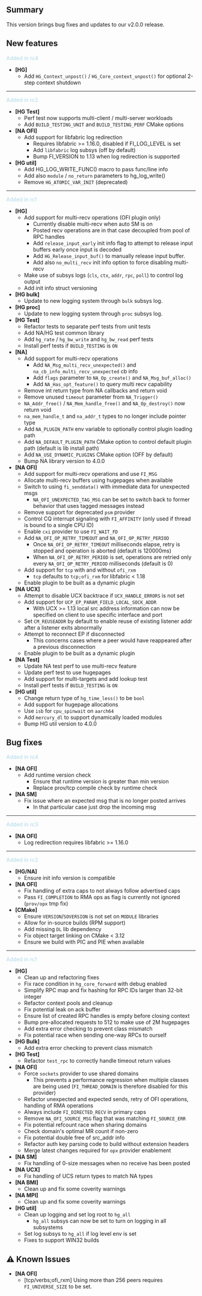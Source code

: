 ## Summary

This version brings bug fixes and updates to our v2.0.0 release.

## New features

<span style="color:lightblue">Added in rc4

- __[HG]__
    - Add `HG_Context_unpost()` / `HG_Core_context_unpost()` for optional
    2-step context shutdown
---
<span style="color:lightblue">Added in rc2</span>

- __[HG Test]__
    - Perf test now supports multi-client / multi-server workloads
    - Add `BUILD_TESTING_UNIT` and `BUILD_TESTING_PERF` CMake options
- __[NA OFI]__
    - Add support for libfabric log redirection
        - Requires libfabric >= 1.16.0, disabled if FI_LOG_LEVEL is set
        - Add `libfabric` log subsys (off by default)
        - Bump FI_VERSION to 1.13 when log redirection is supported
- __[HG util]__
    - Add HG_LOG_WRITE_FUNC() macro to pass func/line info
    - Add also `module` / `no_return` parameters to hg_log_write()
    - Remove `HG_ATOMIC_VAR_INIT` (deprecated)
---
<span style="color:lightblue">Added in rc1

- __[HG]__
    - Add support for multi-recv operations (OFI plugin only)
        - Currently disable multi-recv when auto SM is on
        - Posted recv operations are in that case decoupled from pool of RPC
        handles
        - Add `release_input_early` init info flag to attempt to release input
        buffers early once input is decoded
        - Add `HG_Release_input_buf()` to manually release input buffer.
        - Add also `no_multi_recv` init info option to force disabling
        multi-recv
    - Make use of subsys logs (`cls`, `ctx`, `addr`, `rpc`, `poll`) to control
    log output
    - Add init info struct versioning
- __[HG bulk]__
    - Update to new logging system through `bulk` subsys log.
- __[HG proc]__
    - Update to new logging system through `proc` subsys log.
- __[HG Test]__
    - Refactor tests to separate perf tests from unit tests
    - Add NA/HG test common library
    - Add `hg_rate` / `hg_bw_write` and `hg_bw_read` perf tests
    - Install perf tests if `BUILD_TESTING` is `ON`
- __[NA]__
    - Add support for multi-recv operations
        - Add `NA_Msg_multi_recv_unexpected()` and
        `na_cb_info_multi_recv_unexpected` cb info
        - Add `flags` parameter to `NA_Op_create()` and `NA_Msg_buf_alloc()`
        - Add `NA_Has_opt_feature()` to query multi recv capability
    - Remove int return type from NA callbacks and return void
    - Remove unused `timeout` parameter from `NA_Trigger()`
    - `NA_Addr_free()` / `NA_Mem_handle_free()` and `NA_Op_destroy()` now
    return void
    - `na_mem_handle_t` and `na_addr_t` types to no longer include pointer type
    - Add `NA_PLUGIN_PATH` env variable to optionally control plugin loading
    path
    - Add `NA_DEFAULT_PLUGIN_PATH` CMake option to control default plugin path
    (default is lib install path)
    - Add `NA_USE_DYNAMIC_PLUGINS` CMake option (OFF by default)
    - Bump NA library version to 4.0.0
- __[NA OFI]__
    - Add support for multi-recv operations and use `FI_MSG`
    - Allocate multi-recv buffers using hugepages when available
    - Switch to using `fi_senddata()` with immediate data for unexpected msgs
        - `NA_OFI_UNEXPECTED_TAG_MSG` can be set to switch back to former
        behavior that uses tagged messages instead
    - Remove support for deprecated `psm` provider
    - Control CQ interrupt signaling with `FI_AFFINITY` (only used if thread is
    bound to a single CPU ID)
    - Enable `cxi` provider to use `FI_WAIT_FD`
    - Add `NA_OFI_OP_RETRY_TIMEOUT` and `NA_OFI_OP_RETRY_PERIOD`
        - Once `NA_OFI_OP_RETRY_TIMEOUT` milliseconds elapse, retry is stopped
        and operation is aborted (default is 120000ms)
        - When `NA_OFI_OP_RETRY_PERIOD` is set, operations are retried only
        every `NA_OFI_OP_RETRY_PERIOD` milliseconds (default is 0)
    - Add support for `tcp` with and without `ofi_rxm`
        - `tcp` defaults to `tcp;ofi_rxm` for libfabric < 1.18
    - Enable plugin to be built as a dynamic plugin
- __[NA UCX]__
    - Attempt to disable UCX backtrace if `UCX_HANDLE_ERRORS` is not set
    - Add support for `UCP_EP_PARAM_FIELD_LOCAL_SOCK_ADDR`
        - With UCX >= 1.13 local src address information can now be specified
        on client to use specific interface and port
    - Set `CM_REUSEADDR` by default to enable reuse of existing listener addr
    after a listener exits abnormally
    - Attempt to reconnect EP if disconnected
        - This concerns cases where a peer would have reappeared after a
        previous disconnection
    - Enable plugin to be built as a dynamic plugin
- __[NA Test]__
    - Update NA test perf to use multi-recv feature
    - Update perf test to use hugepages
    - Add support for multi-targets and add lookup test
    - Install perf tests if `BUILD_TESTING` is `ON`
- __[HG util]__
    - Change return type of `hg_time_less()` to be `bool`
    - Add support for hugepage allocations
    - Use `isb` for `cpu_spinwait` on `aarch64`
    - Add `mercury_dl` to support dynamically loaded modules
    - Bump HG util version to 4.0.0

## Bug fixes

<span style="color:lightblue">Added in rc4</span>

- __[NA OFI]__
    - Add runtime version check
        - Ensure that runtime version is greater than min version
        - Replace prov/tcp compile check by runtime check
- __[NA SM]__
    - Fix issue where an expected msg that is no longer posted arrives
        - In that particular case just drop the incoming msg
---
<span style="color:lightblue">Added in rc3</span>

- __[NA OFI]__
    - Log redirection requires libfabric >= 1.16.0
---
<span style="color:lightblue">Added in rc2</span>

- __[HG/NA]__
    - Ensure init info version is compatible
- __[NA OFI]__
    - Fix handling of extra caps to not always follow advertised caps
    - Pass `FI_COMPLETION` to RMA ops as flag is currently not ignored
    (`prov/opx` tmp fix)
- __[CMake]__
    - Ensure `VERSION`/`SOVERSION` is not set on `MODULE` libraries
    - Allow for in-source builds (RPM support)
    - Add missing `DL` lib dependency
    - Fix object target linking on CMake < 3.12
    - Ensure we build with PIC and PIE when available
---
<span style="color:lightblue">Added in rc1

- __[HG]__
    - Clean up and refactoring fixes
    - Fix race condition in `hg_core_forward` with debug enabled
    - Simplify RPC map and fix hashing for RPC IDs larger than 32-bit integer
    - Refactor context pools and cleanup
    - Fix potential leak on ack buffer
    - Ensure list of created RPC handles is empty before closing context
    - Bump pre-allocated requests to 512 to make use of 2M hugepages
    - Add extra error checking to prevent class mismatch
    - Fix potential race when sending one-way RPCs to ourself
- __[HG Bulk]__
    - Add extra error checking to prevent class mismatch
- __[HG Test]__
    - Refactor `test_rpc` to correctly handle timeout return values
- __[NA OFI]__
    - Force `sockets` provider to use shared domains
        - This prevents a performance regression when multiple classes are
        being used (`FI_THREAD_DOMAIN` is therefore disabled for this provider)
    - Refactor unexpected and expected sends, retry of OFI operations, handling
    of RMA operations
    - Always include `FI_DIRECTED_RECV` in primary caps
    - Remove `NA_OFI_SOURCE_MSG` flag that was matching `FI_SOURCE_ERR`
    - Fix potential refcount race when sharing domains
    - Check domain's optimal MR count if non-zero
    - Fix potential double free of src_addr info
    - Refactor auth key parsing code to build without extension headers
    - Merge latest changes required for `opx` provider enablement
- __[NA SM]__
    -  Fix handling of 0-size messages when no receive has been posted
- __[NA UCX]__
    - Fix handling of UCS return types to match NA types
- __[NA BMI]__
    - Clean up and fix some coverity warnings
- __[NA MPI]__
    - Clean up and fix some coverity warnings
- __[HG util]__
    - Clean up logging and set log root to `hg_all`
        - `hg_all` subsys can now be set to turn on logging in all subsystems
    - Set log subsys to `hg_all` if log level env is set
    - Fixes to support WIN32 builds

## :warning: Known Issues

- __[NA OFI]__
    - [tcp/verbs;ofi_rxm] Using more than 256 peers requires `FI_UNIVERSE_SIZE`
    to be set.
